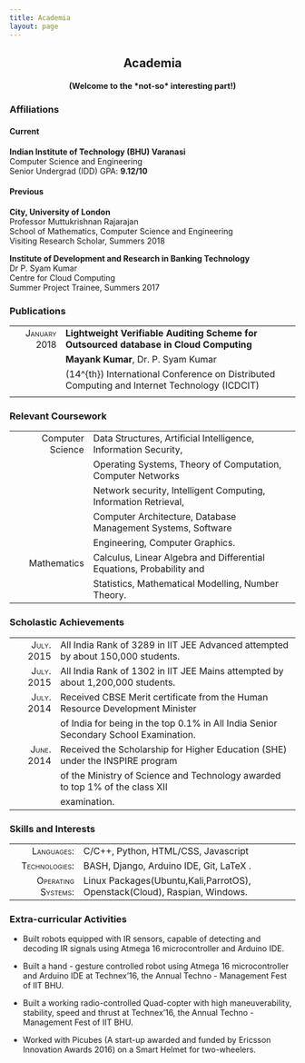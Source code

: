 ```yaml
---
title: Academia
layout: page
---
```

<h2 align="center"> Academia</h2>
<h4 align="center"> (Welcome to the *not-so* interesting part!) </h4>

### Affiliations

#### Current

**Indian Institute of Technology (BHU) Varanasi**  
<a style="text-decoration:none" href="https://iitbhu.ac.in/dept/cse">Computer Science and Engineering</a>  
Senior Undergrad (IDD)  <span class="smallcaps">GPA</span>: **9.12/10**  

#### Previous 

**City, University of London**     
<a style="text-decoration:none" href="https://www.city.ac.uk/people/academics/muttukrishnan-rajarajane"> Professor Muttukrishnan Rajarajan</a>  
School of Mathematics, Computer Science and Engineering  
Visiting Research Scholar, Summers 2018

**Institute of Development and Research in Banking Technology**       
<a style="text-decoration:none" href="https://www.idrbt.ac.in/psyam.html"> Dr P. Syam Kumar</a>  
Centre for Cloud Computing  
Summer Project Trainee, Summers 2017  

### Publications

|                                             |                                                                                                |
| ------------------------------------------: | :--------------------------------------------------------------------------------------------- |
| <span class="smallcaps">January 2018</span> | **Lightweight Verifiable Auditing Scheme for Outsourced database in Cloud Computing**          |
|                                             | **Mayank Kumar**, Dr. P. Syam Kumar                                                            |
|                                             | \(14^{th}\) International Conference on Distributed Computing and Internet Technology (ICDCIT) |
|                                             |                                                                                                |

### Relevant Coursework

|                  |                                                                      |
| ---------------: | :------------------------------------------------------------------- |
| Computer Science | Data Structures, Artificial Intelligence, Information Security,      |
|                  | Operating Systems, Theory of Computation, Computer Networks          |
|                  | Network security, Intelligent Computing, Information Retrieval,      |
|                  | Computer Architecture, Database Management Systems, Software         |
|                  | Engineering, Computer Graphics.                                      |
|      Mathematics | Calculus, Linear Algebra and Differential Equations, Probability and |
|                  | Statistics, Mathematical Modelling, Number Theory.                   |

### Scholastic Achievements

|                                           |                                                                                      |
| ----------------------------------------: | :----------------------------------------------------------------------------------- |
| <span class="smallcaps">July.</span> 2015 | All India Rank of 3289 in IIT JEE Advanced attempted by about 150,000 students.      |
| <span class="smallcaps">July.</span> 2015 | All India Rank of 1302 in IIT JEE Mains attempted by about 1,200,000 students.       |
| <span class="smallcaps">July.</span> 2014 | Received CBSE Merit certificate from the Human Resource Development Minister         |
|                                           | of India for being in the top 0.1% in All India Senior Secondary School Examination. |
| <span class="smallcaps">June.</span> 2014 | Received the Scholarship for Higher Education (SHE) under the INSPIRE program        |
|                                           | of the Ministry of Science and Technology awarded to top 1% of the class XII         |
|                                           | examination.                                                                         |

### Skills and Interests

|                                                   |                                                                           |
| ------------------------------------------------: | :------------------------------------------------------------------------ |
|         <span class="smallcaps">Languages:</span> | C/C++, Python, HTML/CSS, Javascript                                       |
|      <span class="smallcaps">Technologies:</span> | BASH, Django, Arduino IDE, Git, LaTeX .                                   |
| <span class="smallcaps">Operating Systems:</span> | Linux Packages(Ubuntu,Kali,ParrotOS), Openstack(Cloud), Raspian, Windows. |

### Extra-curricular Activities

  - Built robots equipped with IR sensors, capable of detecting and
    decoding IR signals using Atmega 16 microcontroller and Arduino IDE.

  - Built a hand - gesture controlled robot using Atmega 16
    microcontroller and Arduino IDE at Technex’16, the Annual Techno -
    Management Fest of IIT BHU.

  - Built a working radio-controlled Quad-copter with high
    maneuverability, stability, speed and thrust at Technex’16, the
    Annual Techno - Management Fest of IIT BHU.

  - Worked with Picubes (A start-up awarded and funded by Ericsson
    Innovation Awards 2016) on a Smart Helmet for two-wheelers.
